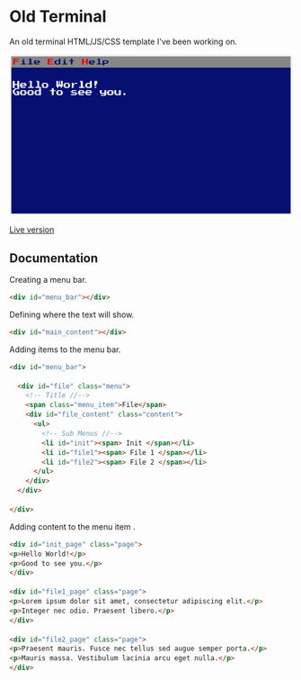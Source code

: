 # Old Terminal

An old terminal HTML/JS/CSS template I've been working on.

![oldTerminal](screenshot.png)

[Live version](https://victorribeiro.com/oldTerminal)

## Documentation

Creating a menu bar.
```html
<div id="menu_bar"></div>
```

Defining where the text will show.
```html
<div id="main_content"></div>
```

Adding items to the menu bar.
```html
<div id="menu_bar">
  
  <div id="file" class="menu">
    <!-- Title //-->
    <span class="menu_item">File</span> 
    <div id="file_content" class="content">
      <ul>
        <!-- Sub Menus //-->
        <li id="init"><span> Init </span></li> 
        <li id="file1"><span> File 1 </span></li>
        <li id="file2"><span> File 2 </span></li>
      </ul>
    </div>
  </div>
  
</div>
```

Adding content to the menu item .
```html
<div id="init_page" class="page">
<p>Hello World!</p>
<p>Good to see you.</p>
</div>

<div id="file1_page" class="page">
<p>Lorem ipsum dolor sit amet, consectetur adipiscing elit.</p>
<p>Integer nec odio. Praesent libero.</p>
</div>

<div id="file2_page" class="page">
<p>Praesent mauris. Fusce nec tellus sed augue semper porta.</p>
<p>Mauris massa. Vestibulum lacinia arcu eget nulla.</p>
</div>
```
